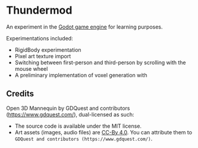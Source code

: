 # Thundermod

An experiment in the [Godot game engine](https://godotengine.org/) for learning purposes.

Experimentations included:
- RigidBody experimentation
- Pixel art texture import
- Switching between first-person and third-person by scrolling with the mouse wheel
- A preliminary implementation of voxel generation with 

## Credits
Open 3D Mannequin by GDQuest and contributors (https://www.gdquest.com/), dual-licensed as such:
- The source code is available under the MIT license.
- Art assets (images, audio files) are [CC-By 4.0](https://creativecommons.org/licenses/by/4.0/). You can attribute them to `GDQuest and contributors (https://www.gdquest.com/)`.
